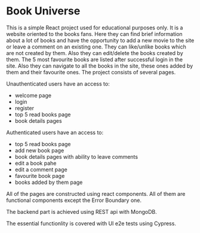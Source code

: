 # Book Universe #

This is a simple React project used for educational purposes only. It is a website oriented to the books fans. Here they can find brief information about a lot of books and have the opportunity to add a new movie to the site or leave a comment on an existing one. They can like/unlike books which are not created by them. Also they can edit/delete the books created by them. The 5 most favourite books are listed after successful login in the site. Also they can navigate to all the books in the site, these ones added by them and their favourite ones. The project consists of several pages. 

Unauthenticated users have an access to: 
  - welcome page
  - login
  - register
  - top 5 read books page
  - book details pages
  
Authenticated users have an access to: 
  - top 5 read books page
  - add new book page
  - book details pages with ability to leave comments 
  - edit a book pahe
  - edit a comment page
  - favourite book page 
  - books added by them page

All of the pages are constructed using react components. All of them are functional components except the Error Boundary one.

The backend part is achieved using REST api with MongoDB.

The essential functionlity is covered with UI e2e tests using Cypress. 
